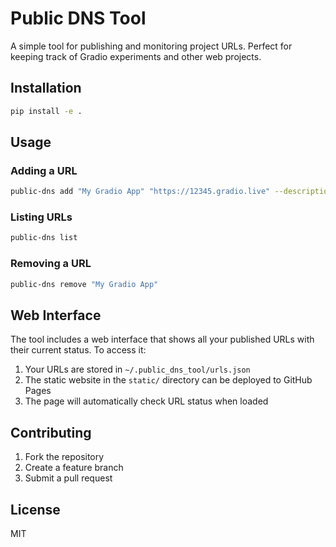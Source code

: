 # Public DNS Tool

A simple tool for publishing and monitoring project URLs. Perfect for keeping track of Gradio experiments and other web projects.

## Installation

```bash
pip install -e .
```

## Usage

### Adding a URL
```bash
public-dns add "My Gradio App" "https://12345.gradio.live" --description "My cool experiment"
```

### Listing URLs
```bash
public-dns list
```

### Removing a URL
```bash
public-dns remove "My Gradio App"
```

## Web Interface

The tool includes a web interface that shows all your published URLs with their current status. To access it:

1. Your URLs are stored in `~/.public_dns_tool/urls.json`
2. The static website in the `static/` directory can be deployed to GitHub Pages
3. The page will automatically check URL status when loaded

## Contributing

1. Fork the repository
2. Create a feature branch
3. Submit a pull request

## License

MIT 